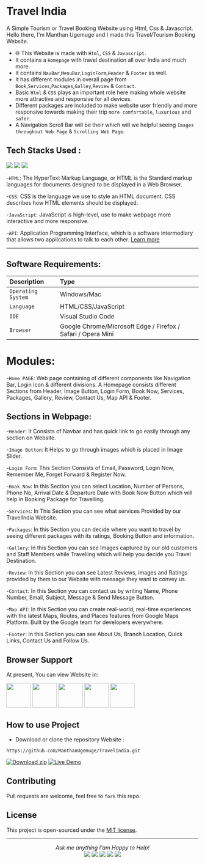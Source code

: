 # Travel India 
A Simple Tourism or Travel Booking Website using Html, Css & Javascript. 
<br />
Hello there, I'm Manthan Ugemuge and I made this Travel/Tourism Booking Website.
<br />

- 🌐 This Website is made with `Html`, `CSS` & `Javascript`. 
- It contains a `Homepage` with travel destination all over India and much more.
- It contains `NavBar`,`MenuBar`,`LoginForm`,`Header` & `Footer` as well.
- It has different modules in overall page from `Book`,`Services`,`Packages`,`Galley`,`Review` & `Contact`.
- Basic `Html` & `CSS` plays an important role here  making whole website more attractive and responsive for all devices.
- Different packages are included to make website user friendly and more responsive towards making their trip `more comfortable`, `luxurious` and `safer`.
-  A Navigation Scroll Bar will be their which will we helpful seeing `Images throughout Web Page` & `Scrolling Web Page`.  

## Tech Stacks Used :
<a target="_blank" href="https://www.w3schools.com/html/default.asp"><img src="https://img.shields.io/badge/html5%20-%23E34F26.svg?&style=for-the-badge&logo=html5&logoColor=white"></img></a>
<a target="_blank" href="https://www.w3schools.com/css/default.asp"><img src="https://img.shields.io/badge/css3%20-%231572B6.svg?&style=for-the-badge&logo=css3&logoColor=white"></img></a>
<a target="_blank" href="https://www.w3schools.com/js/default.asp"><img src="https://img.shields.io/badge/javascript%20-%23323330.svg?&style=for-the-badge&logo=javascript&logoColor=%23F7DF1E"></img></a>

<!-- ![API](https://img.shields.io/badge/API-005571?style=for-the-badge&logo=fastapi) -->

-`HTML`: The HyperText Markup Language, or HTML is the Standard markup languages for documents designed to be displayed in a Web Browser.

-`CSS`: CSS is the language we use to style an HTML document. CSS describes how HTML elements should be displayed.

-`JavaScript`:  JavaScript is high-level, use to make webpage more interactive and more responsive.

-`API`: Application Programming Interface, which is a software intermediary that allows two applications to talk to each other. [Learn more](https://www.maps.ie/create-google-map/)
<hr>

## Software Requirements:

| Description     | Type                      |
| :--------| :--------------------- |
| `Operating System` | Windows/Mac |
| `Language` | HTML/CSS/JavaScript |
| `IDE` | Visual Studio Code  |
| `Browser` | Google Chrome/Microsoft Edge / Firefox / Safari / Opera Mini |

# Modules:

-`Home PAGE`: Web page containing of different components like Navigation Bar, Login Icon & different divisions. A Homepage consists different Sections from Header, Image Button, Login Form, Book Now, Services, Packages, Gallery, Review, Contact Us, Map API & Footer. 
  
## Sections in Webpage:
  
-`Header`: It Consists of Navbar and has quick link to go easily through any section on Website.

-`Image Button`: It Helps to go through images which is placed in Image Slider.

-`Login Form`: This Section Consists of Email, Password, Login Now, Remember Me, Forget Forward & Register Now.

-`Book Now`: In this Section you can select Location, Number of Persons, Phone No, Arrival Date & Departure Date with Book Now Button which will help in Booking Package for Travelling.

-`Services`: In This Section you can see what services Provided by our TravelIndia Website.

-`Packages`: In this Section you can decide where you want to travel by seeing different packages with its ratings, Booking Button and information.

-`Gallery`: In this Section you can see Images captured by our old customers and Staff Members while Travelling which will help you decide you Travel Destination.

-`Review`: In this Section you can see Latest Reviews, images and Ratings provided by them to our Website with message they want to convey us.

-`Contact`: In this Section you can contact us by writing Name, Phone Number, Email, Subject, Message & Send Message Button.

-`Map API`: In this Section you can create real-world, real-time experiences with the latest Maps, Routes, and Places features from Google Maps Platform. Built by the Google team for developers everywhere.

-`Footer`: In this Section you can see About Us, Branch Location, Quick Links, Contact Us and Follow Us.

## Browser Support

At present, You can view Website in:

<img src="https://github.com/creativetimofficial/public-assets/blob/master/logos/chrome-logo.png?raw=true" width="64" height="64"> <img src="https://raw.githubusercontent.com/creativetimofficial/public-assets/master/logos/firefox-logo.png" width="64" height="64"> <img src="https://raw.githubusercontent.com/creativetimofficial/public-assets/master/logos/edge-logo.png" width="64" height="64"> <img src="https://raw.githubusercontent.com/creativetimofficial/public-assets/master/logos/safari-logo.png" width="64" height="64"> <img src="https://raw.githubusercontent.com/creativetimofficial/public-assets/master/logos/opera-logo.png" width="64" height="64">
<br />

## How to use Project

- Download or clone the repository Website : 

```
https://github.com/ManthanUgemuge/TravelIndia.git
```

[![Download zip](https://custom-icon-badges.herokuapp.com/badge/-Download-navy?style=for-the-badge&logo=download&logoColor=white "Download zip")](https://github.com/ManthanUgemuge/TravelIndia/archive/refs/heads/main.zip) 
[![Live Demo](https://custom-icon-badges.herokuapp.com/badge/-Live-brightgreen?style=for-the-badge&logo=eye&logoColor=white "Live Demo")](https://manthanugemuge.github.io/TravelIndia/)

## Contributing
Pull requests are welcome, feel free to ```fork``` this repo.

## License
This project is open-sourced under the [MIT license]().

<hr>
<p align="center">
  <i>Ask me anything I'am Happy to Help! </i>
<br />
<a target="_blank" href="https://www.linkedin.com/in/manthanugemuge/"><img src="https://img.shields.io/badge/-LinkedIn-0077B5?style=for-the-badge&logo=Linkedin&logoColor=white"></img></a>
<a target="_blank" href="mailto:manthan.ugemuge2@gmail.com"><img src="https://img.shields.io/badge/-Gmail-D14836?style=for-the-badge&logo=Gmail&logoColor=white"></img></a>
<a target="_blank" href="https://www.instagram.com/manthanugemuge/"><img src="https://img.shields.io/badge/Instagram-E4405F?style=for-the-badge&logo=instagram&logoColor=white"></img></a>
<a target="_blank" href="https://twitter.com/ManthanUgemuge"><img src="https://img.shields.io/badge/-Twitter-1DA1F2?style=for-the-badge&logo=Twitter&logoColor=white"></img></a>
<a target="_blank" href="https://github.com/ManthanUgemuge"><img src="https://img.shields.io/badge/GitHub-100000?style=for-the-badge&logo=github&logoColor=white"></img></a>

<br>
</p>
